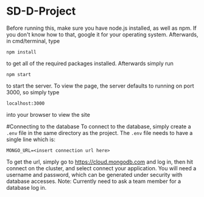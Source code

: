 # SD-D-Project
Before running this, make sure you have node.js installed, as well as npm. If
you don't know how to that, google it for your operating system. Afterwards,
in cmd/terminal, type

`npm install`

to get all of the required packages installed. Afterwards simply run

`npm start`

to start the server. To view the page, the server defaults to
running on port 3000, so simply type

`localhost:3000`

into your browser to view the site

#Connecting to the database
To connect to the database, simply create a `.env` file in the same directory as
the project. The `.env` file needs to have a single line which is:

`MONGO_URL=<insert connection url here>`

To get the url, simply go to https://cloud.mongodb.com and log in, then hit
connect on the cluster, and select connect your application. You will need a
username and password, which can be generated under security with database
accesses. Note: Currently need to ask a team member for a database log in.
